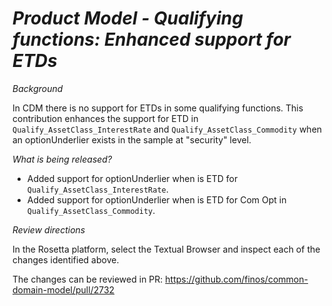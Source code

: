 # _Product Model - Qualifying functions: Enhanced support for ETDs_

_Background_

In CDM there is no support for ETDs in some qualifying functions. This contribution enhances the support for ETD in `Qualify_AssetClass_InterestRate` and `Qualify_AssetClass_Commodity` when an optionUnderlier exists in the sample at "security" level.

_What is being released?_

- Added support for optionUnderlier when is ETD for `Qualify_AssetClass_InterestRate`. 
- Added support for optionUnderlier when is ETD for Com Opt in `Qualify_AssetClass_Commodity`.

_Review directions_

In the Rosetta platform, select the Textual Browser and inspect each of the changes identified above.

The changes can be reviewed in PR: https://github.com/finos/common-domain-model/pull/2732
